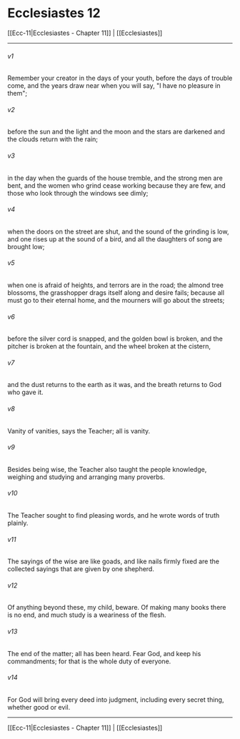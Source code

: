 # Ecclesiastes 12

[[Ecc-11|Ecclesiastes - Chapter 11]] | [[Ecclesiastes]]
***

###### v1
Remember your creator in the days of your youth, before the days of trouble come, and the years draw near when you will say, "I have no pleasure in them";
###### v2
before the sun and the light and the moon and the stars are darkened and the clouds return with the rain;
###### v3
in the day when the guards of the house tremble, and the strong men are bent, and the women who grind cease working because they are few, and those who look through the windows see dimly;
###### v4
when the doors on the street are shut, and the sound of the grinding is low, and one rises up at the sound of a bird, and all the daughters of song are brought low;
###### v5
when one is afraid of heights, and terrors are in the road; the almond tree blossoms, the grasshopper drags itself along and desire fails; because all must go to their eternal home, and the mourners will go about the streets;
###### v6
before the silver cord is snapped, and the golden bowl is broken, and the pitcher is broken at the fountain, and the wheel broken at the cistern,
###### v7
and the dust returns to the earth as it was, and the breath returns to God who gave it.
###### v8
Vanity of vanities, says the Teacher; all is vanity.
###### v9
Besides being wise, the Teacher also taught the people knowledge, weighing and studying and arranging many proverbs.
###### v10
The Teacher sought to find pleasing words, and he wrote words of truth plainly.
###### v11
The sayings of the wise are like goads, and like nails firmly fixed are the collected sayings that are given by one shepherd.
###### v12
Of anything beyond these, my child, beware. Of making many books there is no end, and much study is a weariness of the flesh.
###### v13
The end of the matter; all has been heard. Fear God, and keep his commandments; for that is the whole duty of everyone.
###### v14
For God will bring every deed into judgment, including every secret thing, whether good or evil.

***

[[Ecc-11|Ecclesiastes - Chapter 11]] | [[Ecclesiastes]]
